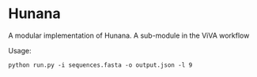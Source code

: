 # Hunana
A modular implementation of Hunana. A sub-module in the ViVA workflow

Usage:

`python run.py -i sequences.fasta -o output.json -l 9`
